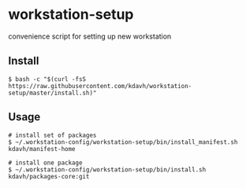 # workstation-setup
convenience script for setting up new workstation

## Install
```
$ bash -c "$(curl -fsS https://raw.githubusercontent.com/kdavh/workstation-setup/master/install.sh)"
```

## Usage
```
# install set of packages
$ ~/.workstation-config/workstation-setup/bin/install_manifest.sh kdavh/manifest-home

# install one package
$ ~/.workstation-config/workstation-setup/bin/install.sh kdavh/packages-core:git
